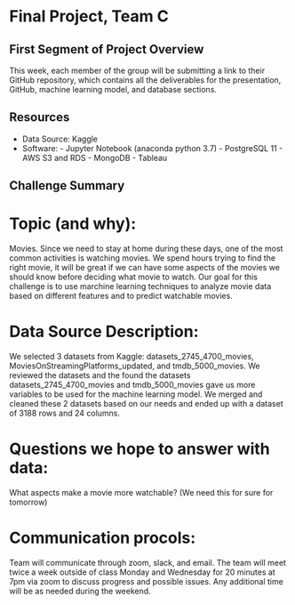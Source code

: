 # Final Project, Team C

## First Segment of Project Overview
This week, each member of the group will be submitting a link to their GitHub repository, which contains all the deliverables for the presentation, GitHub, machine learning model, and database sections.

## Resources
- Data Source: Kaggle
- Software: - Jupyter Notebook (anaconda python 3.7)
            - PostgreSQL 11
            - AWS S3 and RDS
            - MongoDB
            - Tableau

## Challenge Summary

# Topic (and why): 
Movies. Since we need to stay at home during these days, one of the most common activities is watching movies. We spend hours trying to find the right movie, it will be great if we can have some aspects of the movies we should know before deciding what movie to watch. Our goal for this challenge is to use marchine learning techniques to analyze movie data based on different features and to predict watchable movies.  

# Data Source Description:
We selected 3 datasets from Kaggle: datasets_2745_4700_movies, MoviesOnStreamingPlatforms_updated, and tmdb_5000_movies. We reviewed the datasets and the found the datasets datasets_2745_4700_movies and tmdb_5000_movies gave us more variables to be used for the machine learning model. We merged and cleaned these 2 datasets based on our needs and ended up with a dataset of 3188 rows and 24 columns.

# Questions we hope to answer with data:
What aspects make a movie more watchable? (We need this for sure for tomorrow)

# Communication procols: 
Team will communicate through zoom, slack, and email. The team will meet twice a week outside of class Monday and Wednesday for 20 minutes at 7pm via zoom to discuss progress and possible issues. Any additional time will be as needed during the weekend.

